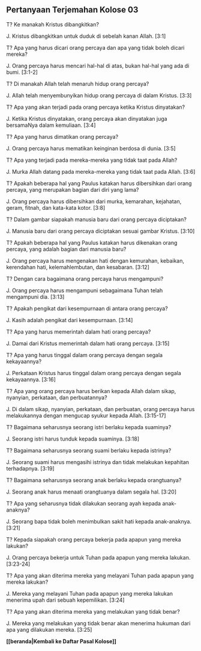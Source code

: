 ## Pertanyaan Terjemahan Kolose 03 ##

T? Ke manakah Kristus dibangkitkan?

J. Kristus dibangkitkan untuk duduk di sebelah kanan Allah. [3:1]

T? Apa yang harus dicari orang percaya dan apa yang tidak boleh dicari mereka?

J. Orang percaya harus mencari hal-hal di atas, bukan hal-hal yang ada di bumi. [3:1-2]

T? Di manakah Allah telah menaruh hidup orang percaya?

J. Allah telah menyembunyikan hidup orang percaya di dalam Kristus. [3:3]

T? Apa yang akan terjadi pada orang percaya ketika Kristus dinyatakan?

J. Ketika Kristus dinyatakan, orang percaya akan dinyatakan juga bersamaNya dalam kemuliaan. [3:4]

T? Apa yang harus dimatikan orang percaya?

J. Orang percaya harus mematikan keinginan berdosa di dunia. [3:5]

T? Apa yang terjadi pada mereka-mereka yang tidak taat pada Allah?

J. Murka Allah datang pada mereka-mereka yang tidak taat pada Allah. [3:6]

T? Apakah beberapa hal yang Paulus katakan harus dibersihkan dari orang percaya, yang merupakan bagian dari diri yang lama?

J. Orang percaya harus dibersihkan dari murka, kemarahan, kejahatan, geram, fitnah, dan kata-kata kotor. [3:8]

T? Dalam gambar siapakah manusia baru dari orang percaya diciptakan?

J. Manusia baru dari orang percaya diciptakan sesuai gambar Kristus. [3:10]

T? Apakah beberapa hal yang Paulus katakan harus dikenakan orang percaya, yang adalah bagian dari manusia baru?

J. Orang percaya harus mengenakan hati dengan kemurahan, kebaikan, kerendahan hati, kelemahlembutan, dan kesabaran. [3:12]

T? Dengan cara bagaimana orang percaya harus mengampuni?

J. Orang percaya harus mengampuni sebagaimana Tuhan telah mengampuni dia. [3:13]

T? Apakah pengikat dari kesempurnaan di antara orang percaya?

J. Kasih adalah pengikat dari kesempurnaan. [3:14]

T? Apa yang harus memerintah dalam hati orang percaya?

J. Damai dari Kristus memerintah dalam hati orang percaya. [3:15]

T? Apa yang harus tinggal dalam orang percaya dengan segala kekayaannya?

J. Perkataan Kristus harus tinggal dalam orang percaya dengan segala kekayaannya. [3:16]

T? Apa yang orang percaya harus berikan kepada Allah dalam sikap, nyanyian, perkataan, dan perbuatannya?

J. Di dalam sikap, nyanyian, perkataan, dan perbuatan, orang percaya harus melakukannya dengan mengucap syukur kepada Allah. [3:15-17]

T? Bagaimana seharusnya seorang istri berlaku kepada suaminya?

J. Seorang istri harus tunduk kepada suaminya. [3:18]

T? Bagaimana seharusnya seorang suami berlaku kepada istrinya?

J. Seorang suami harus mengasihi istrinya dan tidak melakukan kepahitan terhadapnya. [3:19]

T? Bagaimana seharusnya seorang anak berlaku kepada orangtuanya?

J. Seorang anak harus menaati orangtuanya dalam segala hal. [3:20]

T? Apa yang seharusnya tidak dilakukan seorang ayah kepada anak-anaknya?

J. Seorang bapa tidak boleh menimbulkan sakit hati kepada anak-anaknya. [3:21]

T? Kepada siapakah orang percaya bekerja pada apapun yang mereka lakukan?

J. Orang percaya bekerja untuk Tuhan pada apapun yang mereka lakukan. [3:23-24]

T? Apa yang akan diterima mereka yang melayani Tuhan pada apapun yang mereka lakukan?

J. Mereka yang melayani Tuhan pada apapun yang mereka lakukan menerima upah dari sebuah kepemilikan. [3:24]

T? Apa yang akan diterima mereka yang melakukan yang tidak benar?

J. Mereka yang melakukan yang tidak benar akan menerima hukuman dari apa yang dilakukan mereka. [3:25]

__[[beranda|Kembali ke Daftar Pasal Kolose]]__

